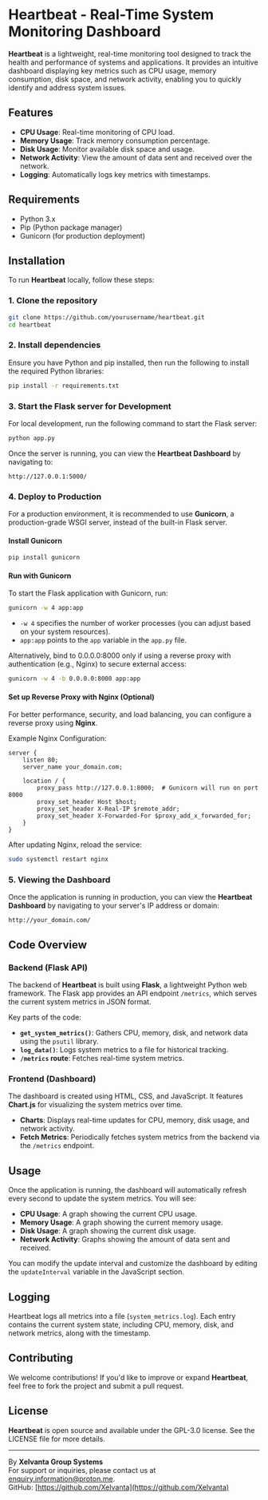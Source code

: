 # Heartbeat - Real-Time System Monitoring Dashboard

**Heartbeat** is a lightweight, real-time monitoring tool designed to track the health and performance of systems and applications. It provides an intuitive dashboard displaying key metrics such as CPU usage, memory consumption, disk space, and network activity, enabling you to quickly identify and address system issues.

## Features

- **CPU Usage**: Real-time monitoring of CPU load.
- **Memory Usage**: Track memory consumption percentage.
- **Disk Usage**: Monitor available disk space and usage.
- **Network Activity**: View the amount of data sent and received over the network.
- **Logging**: Automatically logs key metrics with timestamps.

## Requirements

- Python 3.x
- Pip (Python package manager)
- Gunicorn (for production deployment)

## Installation

To run **Heartbeat** locally, follow these steps:

### 1. Clone the repository

```bash
git clone https://github.com/yourusername/heartbeat.git
cd heartbeat
```

### 2. Install dependencies

Ensure you have Python and pip installed, then run the following to install the required Python libraries:

```bash
pip install -r requirements.txt
```

### 3. Start the Flask server for Development

For local development, run the following command to start the Flask server:

```bash
python app.py
```

Once the server is running, you can view the **Heartbeat Dashboard** by navigating to:

```
http://127.0.0.1:5000/
```

### 4. Deploy to Production

For a production environment, it is recommended to use **Gunicorn**, a production-grade WSGI server, instead of the built-in Flask server.

#### Install Gunicorn

```bash
pip install gunicorn
```

#### Run with Gunicorn

To start the Flask application with Gunicorn, run:

```bash
gunicorn -w 4 app:app
```

- `-w 4` specifies the number of worker processes (you can adjust based on your system resources).
- `app:app` points to the `app` variable in the `app.py` file.

Alternatively, bind to 0.0.0.0:8000 only if using a reverse proxy with authentication (e.g., Nginx) to secure external access:

```bash
gunicorn -w 4 -b 0.0.0.0:8000 app:app
```

#### Set up Reverse Proxy with Nginx (Optional)

For better performance, security, and load balancing, you can configure a reverse proxy using **Nginx**.

Example Nginx Configuration:

```nginx
server {
    listen 80;
    server_name your_domain.com;

    location / {
        proxy_pass http://127.0.0.1:8000;  # Gunicorn will run on port 8000
        proxy_set_header Host $host;
        proxy_set_header X-Real-IP $remote_addr;
        proxy_set_header X-Forwarded-For $proxy_add_x_forwarded_for;
    }
}
```

After updating Nginx, reload the service:

```bash
sudo systemctl restart nginx
```

### 5. Viewing the Dashboard

Once the application is running in production, you can view the **Heartbeat Dashboard** by navigating to your server's IP address or domain:

```
http://your_domain.com/
```

## Code Overview

### Backend (Flask API)

The backend of **Heartbeat** is built using **Flask**, a lightweight Python web framework. The Flask app provides an API endpoint `/metrics`, which serves the current system metrics in JSON format.

Key parts of the code:

- **`get_system_metrics()`**: Gathers CPU, memory, disk, and network data using the `psutil` library.
- **`log_data()`**: Logs system metrics to a file for historical tracking.
- **`/metrics` route**: Fetches real-time system metrics.

### Frontend (Dashboard)

The dashboard is created using HTML, CSS, and JavaScript. It features **Chart.js** for visualizing the system metrics over time. 

- **Charts**: Displays real-time updates for CPU, memory, disk usage, and network activity.
- **Fetch Metrics**: Periodically fetches system metrics from the backend via the `/metrics` endpoint.

## Usage

Once the application is running, the dashboard will automatically refresh every second to update the system metrics. You will see:

- **CPU Usage**: A graph showing the current CPU usage.
- **Memory Usage**: A graph showing the current memory usage.
- **Disk Usage**: A graph showing the current disk usage.
- **Network Activity**: Graphs showing the amount of data sent and received.

You can modify the update interval and customize the dashboard by editing the `updateInterval` variable in the JavaScript section.

## Logging

Heartbeat logs all metrics into a file (`system_metrics.log`). Each entry contains the current system state, including CPU, memory, disk, and network metrics, along with the timestamp.

## Contributing

We welcome contributions! If you'd like to improve or expand **Heartbeat**, feel free to fork the project and submit a pull request.

## License

**Heartbeat** is open source and available under the GPL-3.0 license. See the LICENSE file for more details.

---

By **Xelvanta Group Systems**  
For support or inquiries, please contact us at [enquiry.information@proton.me](mailto:enquiry.information@proton.me).  
GitHub: [https://github.com/Xelvanta](https://github.com/Xelvanta)